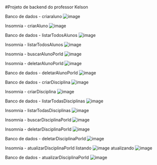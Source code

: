 #Projeto de backend do professor Kelson

Banco de dados - criaraluno
![image](https://github.com/user-attachments/assets/d0371d4e-3b9b-4b79-b8b8-1c7dc7037dd4)

Insomnia - criarAluno
![image](https://github.com/user-attachments/assets/cdb54195-7194-48ef-a2eb-9808833b70e9)

Banco de dados - listarTodosAlunos
![image](https://github.com/user-attachments/assets/a1904f12-bb9f-4baa-92c5-ce10babb9942)

Insomnia - listarTodosAlunos
![image](https://github.com/user-attachments/assets/77508c64-49f7-4afe-92a9-bdcb53ba9709)

Insomnia - buscarAlunoPorId
![image](https://github.com/user-attachments/assets/99a49245-3623-47ba-b37a-7a19ef4418de)

Insomnia - deletarAlunoPorId
![image](https://github.com/user-attachments/assets/4480d6e7-bf3a-44bb-acd4-da87aa22051c)

Banco de dados - deletarAlunoPorId
![image](https://github.com/user-attachments/assets/109f08c7-b1ed-4f1d-aa0d-5f91a0d0d9f7)

Banco de dados - criarDisciplina
![image](https://github.com/user-attachments/assets/4c2d442b-25ed-4033-aa37-cd1c2a4b94f2)

Insomnia - criarDisciplina
![image](https://github.com/user-attachments/assets/8b46a4d3-2877-48aa-b9af-8226ab0e70a9)

Banco de dados - listarTodasDisciplinas
![image](https://github.com/user-attachments/assets/044a3dda-c38d-4a1b-9a53-25f73e9b9b80)

Insomnia - listarTodasDisciplinas
![image](https://github.com/user-attachments/assets/9a100673-b869-433a-bbb5-52bf4661b8fc)

Insomnia - buscarDisciplinaPorId
![image](https://github.com/user-attachments/assets/349bfb23-0936-42f2-b375-73298926ebbd)

Insomnia - deletarDisciplinaPorId
![image](https://github.com/user-attachments/assets/b721e0a9-41ce-4a16-8f9c-d986e96b8706)

Banco de dados - deletarDisciplinaPorId
![image](https://github.com/user-attachments/assets/74095313-39e7-46bd-8dfc-3a06e229d3b6)

Insomnia - atualizarDisciplinaPorId
listando
![image](https://github.com/user-attachments/assets/df902390-78f6-4c46-9946-752945bd4b59)
atualizando
![image](https://github.com/user-attachments/assets/f43f6359-755d-4af7-8a67-dc252bea7397)

Banco de dados - atualizarDisciplinaPorId
![image](https://github.com/user-attachments/assets/8b8506a6-94c6-4e18-9f61-a00d746e7cab)




























